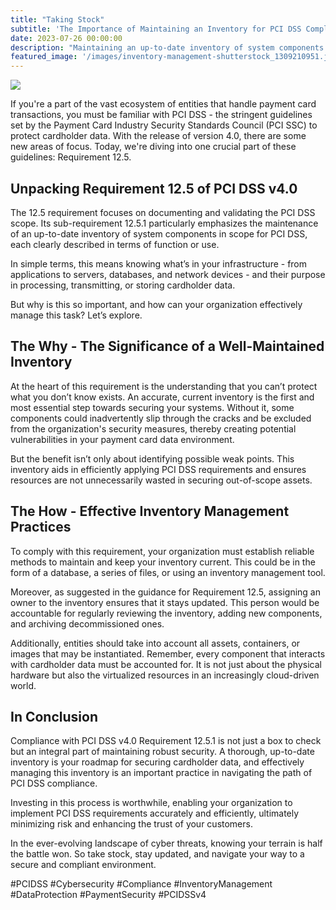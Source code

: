 ```yaml
---
title: "Taking Stock"
subtitle: 'The Importance of Maintaining an Inventory for PCI DSS Compliance'
date: 2023-07-26 00:00:00
description: "Maintaining an up-to-date inventory of system components as per PCI DSS v4.0 Requirement 12.5.1 is pivotal to identify vulnerabilities, implement security measures efficiently, and ensure robust payment data protection."
featured_image: '/images/inventory-management-shutterstock_1309210951.jpg'
---
```


![](/images/inventory-management-shutterstock_1309210951.jpg)

If you're a part of the vast ecosystem of entities that handle payment card transactions, you must be familiar with PCI DSS - the stringent guidelines set by the Payment Card Industry Security Standards Council (PCI SSC) to protect cardholder data. With the release of version 4.0, there are some new areas of focus. Today, we're diving into one crucial part of these guidelines: Requirement 12.5. 

## Unpacking Requirement 12.5 of PCI DSS v4.0

The 12.5 requirement focuses on documenting and validating the PCI DSS scope. Its sub-requirement 12.5.1 particularly emphasizes the maintenance of an up-to-date inventory of system components in scope for PCI DSS, each clearly described in terms of function or use. 

In simple terms, this means knowing what’s in your infrastructure - from applications to servers, databases, and network devices - and their purpose in processing, transmitting, or storing cardholder data. 

But why is this so important, and how can your organization effectively manage this task? Let’s explore.

## The Why - The Significance of a Well-Maintained Inventory

At the heart of this requirement is the understanding that you can’t protect what you don’t know exists. An accurate, current inventory is the first and most essential step towards securing your systems. Without it, some components could inadvertently slip through the cracks and be excluded from the organization's security measures, thereby creating potential vulnerabilities in your payment card data environment.

But the benefit isn’t only about identifying possible weak points. This inventory aids in efficiently applying PCI DSS requirements and ensures resources are not unnecessarily wasted in securing out-of-scope assets.

## The How - Effective Inventory Management Practices 

To comply with this requirement, your organization must establish reliable methods to maintain and keep your inventory current. This could be in the form of a database, a series of files, or using an inventory management tool.

Moreover, as suggested in the guidance for Requirement 12.5, assigning an owner to the inventory ensures that it stays updated. This person would be accountable for regularly reviewing the inventory, adding new components, and archiving decommissioned ones. 

Additionally, entities should take into account all assets, containers, or images that may be instantiated. Remember, every component that interacts with cardholder data must be accounted for. It is not just about the physical hardware but also the virtualized resources in an increasingly cloud-driven world.

## In Conclusion

Compliance with PCI DSS v4.0 Requirement 12.5.1 is not just a box to check but an integral part of maintaining robust security. A thorough, up-to-date inventory is your roadmap for securing cardholder data, and effectively managing this inventory is an important practice in navigating the path of PCI DSS compliance. 

Investing in this process is worthwhile, enabling your organization to implement PCI DSS requirements accurately and efficiently, ultimately minimizing risk and enhancing the trust of your customers.

In the ever-evolving landscape of cyber threats, knowing your terrain is half the battle won. So take stock, stay updated, and navigate your way to a secure and compliant environment.

#PCIDSS #Cybersecurity #Compliance #InventoryManagement #DataProtection #PaymentSecurity #PCIDSSv4
